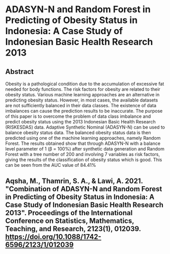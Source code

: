# ADASYN-N and Random Forest in Predicting of Obesity Status in Indonesia: A Case Study of Indonesian Basic Health Research 2013
## Abstract
Obesity is a pathological condition due to the accumulation of excessive fat  needed  for  body  functions.  The  risk  factors  for  obesity  are  related  to  their  obesity  status.  Various machine learning approaches are an alternative in predicting obesity status. However, in most cases, the available datasets are not sufficiently balanced in their data classes. The existence of data imbalances can cause the prediction results to be inaccurate. The purpose of this paper is to overcome  the  problem  of  data  class  imbalance  and  predict  obesity  status  using  the  2013 Indonesian  Basic  Health  Research  (RISKESDAS)  data.  Adaptive  Synthetic  Nominal (ADASYN-N) can be used to balance obesity status data. The balanced obesity status data is then predicted using one of the machine learning approaches, namely Random Forest. The results obtained show that through ADASYN-N with a balance level parameter of 1 (β = 100%) after synthetic data generation and Random Forest with a tree number of 200 and involving 7 variables as risk factors, giving the results of the classification of obesity status which is good. This can be seen from the AUC value of 84.41%
## Aqsha, M., Thamrin, S. A., & Lawi, A. 2021. "Combination of ADASYN-N and Random Forest in Predicting of  Obesity  Status  in  Indonesia:  A  Case  Study  of  Indonesian Basic Health Research 2013". Proceedings of the International Conference on Statistics, Mathematics, Teaching, and Research, 2123(1), 012039. https://doi.org/10.1088/1742-6596/2123/1/012039
